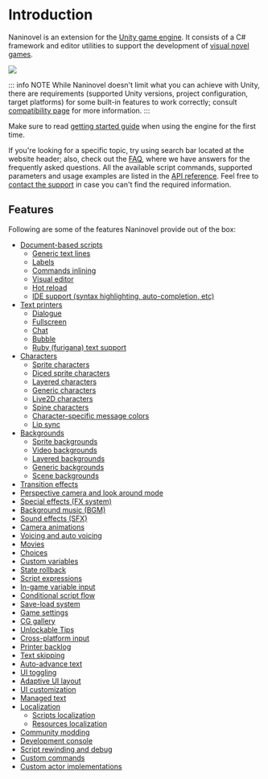 # Introduction

Naninovel is an extension for the [Unity game engine](https://unity3d.com). It consists of a C# framework and editor utilities to support the development of [visual novel games](https://en.wikipedia.org/wiki/Visual_novel).

![](https://www.youtube.com/watch?v=lRxIKDU9z4k)

::: info NOTE
While Naninovel doesn't limit what you can achieve with Unity, there are requirements (supported Unity versions, project configuration, target platforms) for some built-in features to work correctly; consult [compatibility page](/guide/compatibility) for more information.
:::

Make sure to read [getting started guide](/guide/getting-started) when using the engine for the first time.

If you're looking for a specific topic, try using search bar located at the website header; also, check out the [FAQ](/faq/), where we have answers for the frequently asked questions. All the available script commands, supported parameters and usage examples are listed in the [API reference](/api/). Feel free to [contact the support](/support/#naninovel-support) in case you can't find the required information.

## Features

Following are some of the features Naninovel provide out of the box:

* [Document-based scripts](/guide/naninovel-scripts)
  * [Generic text lines](/guide/naninovel-scripts#generic-text-lines)
  * [Labels](/guide/naninovel-scripts#label-lines)
  * [Commands inlining](/guide/naninovel-scripts#command-inlining)
  * [Visual editor](/guide/naninovel-scripts#visual-editor)
  * [Hot reload](/guide/naninovel-scripts#hot-reload)
  * [IDE support (syntax highlighting, auto-completion, etc)](/guide/ide-extension)
* [Text printers](/guide/text-printers)
  * [Dialogue](/guide/text-printers#dialogue-printer)
  * [Fullscreen](/guide/text-printers#fullscreen-printer)
  * [Chat](/guide/text-printers#chat-printer)
  * [Bubble](/guide/text-printers#bubble-printer)
  * [Ruby (furigana) text support](/guide/text-printers.html#text-styles)
* [Characters](/guide/characters)
  * [Sprite characters](/guide/characters#sprite-characters)
  * [Diced sprite characters](/guide/characters#diced-sprite-characters)
  * [Layered characters](/guide/characters#layered-characters)
  * [Generic characters](/guide/characters#generic-characters)
  * [Live2D characters](/guide/characters#live2d-characters)
  * [Spine characters](/guide/characters#spine-characters)
  * [Character-specific message colors](/guide/characters#message-colors)
  * [Lip sync](/guide/characters#lip-sync)
* [Backgrounds](/guide/backgrounds)
  * [Sprite backgrounds](/guide/backgrounds#sprite-backgrounds)
  * [Video backgrounds](/guide/backgrounds#video-backgrounds)
  * [Layered backgrounds](/guide/backgrounds#layered-backgrounds)
  * [Generic backgrounds](/guide/backgrounds#generic-backgrounds)
  * [Scene backgrounds](/guide/backgrounds#scene-backgrounds)
* [Transition effects](/guide/transition-effects)
* [Perspective camera and look around mode](https://youtu.be/rC6C9mA7Szw)
* [Special effects (FX system)](/guide/special-effects)
* [Background music (BGM)](/guide/audio#background-music)
* [Sound effects (SFX)](/guide/audio#sound-effects)
* [Camera animations](/api/#camera)
* [Voicing and auto voicing](/guide/voicing)
* [Movies](/guide/movies)
* [Choices](/guide/choices)
* [Custom variables](/guide/custom-variables)
* [State rollback](https://youtu.be/HJnOoUrqHis)
* [Script expressions](/guide/script-expressions)
* [In-game variable input](/api/#input)
* [Conditional script flow](/api/#if)
* [Save-load system](/guide/save-load-system)
* [Game settings](/guide/game-settings)
* [CG gallery](/guide/unlockable-items#cg-gallery)
* [Unlockable Tips](/guide/unlockable-items#tips)
* [Cross-platform input](/guide/input-processing)
* [Printer backlog](/guide/text-printers#printer-backlog)
* [Text skipping](/guide/text-printers#text-skipping)
* [Auto-advance text](/guide/text-printers#auto-advance-text)
* [UI toggling](/guide/user-interface#ui-toggling)
* [Adaptive UI layout](/guide/user-interface#adaptive-ui-layout)
* [UI customization](/guide/user-interface#ui-customization)
* [Managed text](/guide/managed-text)
* [Localization](/guide/localization)
  * [Scripts localization](/guide/localization#scripts-localization)
  * [Resources localization](/guide/localization#resources-localization)
* [Community modding](/guide/community-modding)
* [Development console](/guide/development-console)
* [Script rewinding and debug](/guide/naninovel-scripts#scripts-debug)
* [Custom commands](/guide/custom-commands)
* [Custom actor implementations](/guide/custom-actor-implementations)
